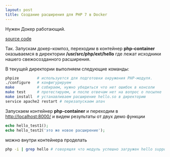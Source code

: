 ```yaml
---
layout: post
title: Создание расширения для РНР 7 в Docker 
---
```


Нужен Докер работающий.

[source code](https://github.com/davletyarov/php7ext)

Так.
Запускам докер-композ, переходим в контейнер **php-container**
оказываемся в директории **/usr/src/php/ext/hello** где лежат исходники нашего свежосозданного расширения.

В текущей директории выполняем следующие команды:
```bash
phpize        # используется для подготовки окружения PHP-модуля. 
./configure   # конфигурируем
make          # собираем, нужно убедиться что нет ошибок в консоли
make test     # протестируем, и после отвечам нет на вопрос о посылке
make install  # устанавливаем расширение hello.so в директорию
service apache2 restart # перезапускаем апач
```

Запускаем контейнер **php-container** и переходим в [http://localhost:8000/](http://localhost:8000/)
и видем результаты от двух демо функции 
```php
echo hello_test1();
echo hello_test2('это же новое расширение');
```

можно внутри контейнера проделать
```bash
php -i | grep hello # говорящяя что модуль успешно загружен hello support => enabled
```
